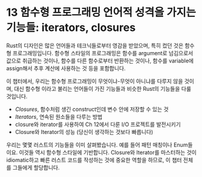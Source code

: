# 13 함수형 프로그래밍 언어적 성격을 가지는 기능들: iterators, closures

Rust의 디자인은 많은 언어들과 테크닉들로부터 영감을 받았으며, 특히 컸던 것은
함수형 프로그래밍입니다.
함수형 스타일의 프로그래밍은 함수를 argument로 넘김으로서 값으로 취급하는
것이나, 함수를 다른 함수로부터 반환하는 것이나, 함수를 variable에 assign해서
추후 계산에 사용하는 것 등을 포함합니다.

이 챕터에서, 우리는 함수형 프로그래밍이 무엇이냐-무엇이 아니냐를 다루지 않을
것이며, 대신 함수형 이라고 불리는 언어들이 가진 기능들과 비슷한 Rust의 기능들을
다룰 것입니다.

- _Closures_, 함수처럼 생긴 construct인데 변수 안에 저장할 수 있는 것
- _Iterators_, 연속된 원소들을 다루는 방법
- closure와 iterator를 사용하여 Ch 12에서 다룬 I/O 프로젝트를 발전시키기
- Closure와 Iterator의 성능 (당신이 생각하는 것보다 빠릅니다)

우리는 몇몇 러스트의 기능들을 이미 살펴봤습니다. 예를 들어 패턴 매칭이나
Enum들이요. 이것들 역시 함수형 스타일에 기반합니다.
Closure와 Iterator를 마스터하는 것이 idiomatic하고 빠른 러스트 코드를 작성하는
것에 중요한 역할을 하므로, 이 챕터 전체를 그들에게 할당합니다.
